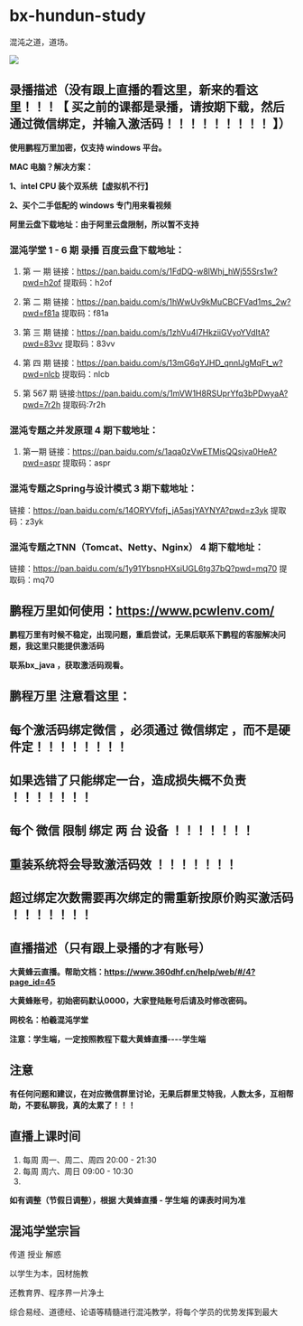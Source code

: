 # bx-hundun-study

混沌之道，道场。

![](https://github.com/NickleHuang/bx-hundun-study/blob/main/img/%E6%B7%B7%E6%B2%8C%E5%AD%A6%E5%A0%82-new.png)



## 录播描述（没有跟上直播的看这里，新来的看这里！！！【 买之前的课都是录播，请按期下载，然后通过微信绑定，并输入激活码！！！！！！！！！ 】）

**使用鹏程万里加密，仅支持 windows 平台。**

**MAC 电脑？解决方案：**

**1、intel CPU 装个双系统【虚拟机不行】**

**2、买个二手低配的 windows 专门用来看视频**

**阿里云盘下载地址：由于阿里云盘限制，所以暂不支持**



### 混沌学堂 1 - 6 期 录播 百度云盘下载地址：

1. 第 一 期 链接：https://pan.baidu.com/s/1FdDQ-w8lWhj_hWj55Srs1w?pwd=h2of   提取码：h2of

2. 第 二 期 链接：https://pan.baidu.com/s/1hWwUv9kMuCBCFVad1ms_2w?pwd=f81a  提取码：f81a 

3. 第 三 期 链接：https://pan.baidu.com/s/1zhVu4I7HkziiGVyoYVdItA?pwd=83vv 提取码：83vv

4. 第 四 期 链接：https://pan.baidu.com/s/13mG6qYJHD_qnnlJgMqFt_w?pwd=nlcb 提取码：nlcb

5. 第 567 期 链接:https://pan.baidu.com/s/1mVW1H8RSUprYfq3bPDwyaA?pwd=7r2h  提取码:7r2h

   

### 混沌专题之并发原理 4 期下载地址：

1. 第一期 链接：https://pan.baidu.com/s/1aqa0zVwETMisQQsjva0HeA?pwd=aspr  提取码：aspr

   

### 混沌专题之Spring与设计模式  3  期下载地址：

链接：https://pan.baidu.com/s/14ORYVfofj_jA5asjYAYNYA?pwd=z3yk  提取码：z3yk



### 混沌专题之TNN（Tomcat、Netty、Nginx） 4  期下载地址：

链接：https://pan.baidu.com/s/1y91YbsnpHXsiUGL6tg37bQ?pwd=mq70  提取码：mq70



## 鹏程万里如何使用：https://www.pcwlenv.com/



**鹏程万里有时候不稳定，出现问题，重启尝试，无果后联系下鹏程的客服解决问题，我这里只能提供激活码**

**联系bx_java ，获取激活码观看。**



## 鹏程万里 注意看这里：

## 每个激活码绑定微信 ，必须通过   微信绑定  ，而不是硬件定！！！！！！！！

## 如果选错了只能绑定一台，造成损失概不负责 ！！！！！！！

## 每个 微信 限制 绑定 两 台 设备 ！！！！！！！

## 重装系统将会导致激活码效 ！！！！！！！

## 超过绑定次数需要再次绑定的需重新按原价购买激活码 ！！！！！！！



## 直播描述（只有跟上录播的才有账号）



**大黄蜂云直播。帮助文档：https://www.360dhf.cn/help/web/#/4?page_id=45**

**大黄蜂账号，初始密码默认0000，大家登陆账号后请及时修改密码。**

**网校名：柏羲混沌学堂**

**注意：学生端，一定按照教程下载大黄蜂直播----学生端**

## 注意

**有任何问题和建议，在对应微信群里讨论，无果后群里艾特我，人数太多，互相帮助，不要私聊我，真的太累了！！！**



## 直播上课时间



1. 每周 周一、周二、周四 20:00 - 21:30
2. 每周 周六、周日 09:00 - 10:30
3. 

**如有调整（节假日调整），根据 大黄蜂直播 - 学生端 的课表时间为准**



## 混沌学堂宗旨

传道  授业  解惑

以学生为本，因材施教

还教育界、程序界一片净土

综合易经、道德经、论语等精髓进行混沌教学，将每个学员的优势发挥到最大